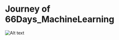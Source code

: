# Journey of 66Days_MachineLearning

![Alt text](relative%20/Users/mohsinmehmood/Desktop/66Days_MachineLearning/Images/images.jpeg?raw=true "Title")
